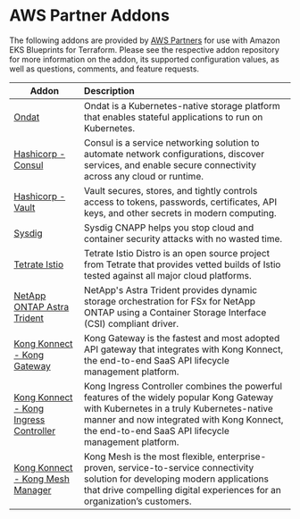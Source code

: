 # AWS Partner Addons

The following addons are provided by [AWS Partners](https://aws.amazon.com/partners/) for use with Amazon EKS Blueprints for Terraform. Please see the respective addon repository for more information on the addon, its supported configuration values, as well as questions, comments, and feature requests.

| Addon | Description |
|-------|:------------|
| [Ondat](https://github.com/ondat/terraform-eksblueprints-ondat-addon) | Ondat is a Kubernetes-native storage platform that enables stateful applications to run on Kubernetes. |
| [Hashicorp - Consul](https://github.com/hashicorp/terraform-aws-hashicorp-consul-eks-addon) | Consul is a service networking solution to automate network configurations, discover services, and enable secure connectivity across any cloud or runtime. |
| [Hashicorp - Vault](https://github.com/hashicorp/terraform-aws-hashicorp-vault-eks-addon) | Vault secures, stores, and tightly controls access to tokens, passwords, certificates, API keys, and other secrets in modern computing. |
| [Sysdig](https://github.com/sysdiglabs/terraform-eksblueprints-sysdig-addon) | Sysdig CNAPP helps you stop cloud and container security attacks with no wasted time. |
| [Tetrate Istio](https://github.com/tetratelabs/terraform-eksblueprints-tetrate-istio-addon) | Tetrate Istio Distro is an open source project from Tetrate that provides vetted builds of Istio tested against all major cloud platforms. |
| [NetApp ONTAP Astra Trident](https://github.com/NetApp/terraform-aws-netapp-fsxn-eks-addon) | NetApp's Astra Trident provides dynamic storage orchestration for FSx for NetApp ONTAP using a Container Storage Interface (CSI) compliant driver. |
| [Kong Konnect - Kong Gateway](https://github.com/Kong/terraform-aws-eks-blueprint-konnect-runtime-instance) | Kong Gateway is the fastest and most adopted API gateway that integrates with Kong Konnect, the end-to-end SaaS API lifecycle management platform. |
| [Kong Konnect - Kong Ingress Controller](https://github.com/Kong/terraform-aws-eks-blueprint-konnect-kic) | Kong Ingress Controller combines the powerful features of the widely popular Kong Gateway with Kubernetes in a truly Kubernetes-native manner and now integrated with Kong Konnect, the end-to-end SaaS API lifecycle management platform. |
| [Kong Konnect - Kong Mesh Manager](https://github.com/Kong/terraform-aws-eks-blueprint-konnect-kic) |  Kong Mesh is the most flexible, enterprise-proven, service-to-service connectivity solution for developing modern applications that drive compelling digital experiences for an organization’s customers. |

